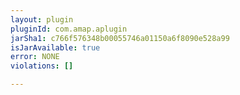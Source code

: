 ```yaml
---
layout: plugin
pluginId: com.amap.aplugin
jarSha1: c766f576348b00055746a01150a6f8090e528a99
isJarAvailable: true
error: NONE
violations: []

---
```

